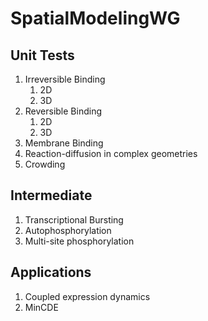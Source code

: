 # SpatialModelingWG

## Unit Tests
1. Irreversible Binding
    1. 2D
    2. 3D
2. Reversible Binding
    1. 2D
    2. 3D
3. Membrane Binding
4. Reaction-diffusion in complex geometries
5. Crowding

## Intermediate
1. Transcriptional Bursting
2. Autophosphorylation
3. Multi-site phosphorylation

## Applications
1. Coupled expression dynamics
2. MinCDE
